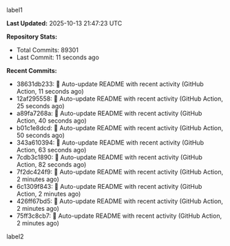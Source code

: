 
label1 
<!-- ACTIVITY_START -->
**Last Updated:** 2025-10-13 21:47:23 UTC

**Repository Stats:**
- Total Commits: 89301
- Last Commit: 11 seconds ago

**Recent Commits:**
- 38631db233: 🤖 Auto-update README with recent activity (GitHub Action, 11 seconds ago)
- 12af295558: 🤖 Auto-update README with recent activity (GitHub Action, 25 seconds ago)
- a89fa7268a: 🤖 Auto-update README with recent activity (GitHub Action, 40 seconds ago)
- b01c1e8dcd: 🤖 Auto-update README with recent activity (GitHub Action, 50 seconds ago)
- 343a610394: 🤖 Auto-update README with recent activity (GitHub Action, 63 seconds ago)
- 7cdb3c1890: 🤖 Auto-update README with recent activity (GitHub Action, 82 seconds ago)
- 7f2dc424f9: 🤖 Auto-update README with recent activity (GitHub Action, 2 minutes ago)
- 6c1309f843: 🤖 Auto-update README with recent activity (GitHub Action, 2 minutes ago)
- 426ff67bd5: 🤖 Auto-update README with recent activity (GitHub Action, 2 minutes ago)
- 75ff3c8cb7: 🤖 Auto-update README with recent activity (GitHub Action, 2 minutes ago)
<!-- ACTIVITY_END -->

label2
